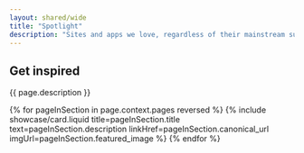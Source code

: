 ```yaml
---
layout: shared/wide
title: "Spotlight"
description: "Sites and apps we love, regardless of their mainstream success. Always pushing the web forward. Click through for interviews with the developers and pro/cons."
---
```


<div class="wf-subheading">
  <div class="page-content">
    <h2>Get inspired</h2>
    <p>
      {{ page.description }}
    </p>
  </div>
</div>

<div class="page-content">
  <div class="mdl-grid">
    {% for pageInSection in page.context.pages reversed %}
      {% include showcase/card.liquid title=pageInSection.title text=pageInSection.description linkHref=pageInSection.canonical_url imgUrl=pageInSection.featured_image %}
    {% endfor %}
  </div>
</div>
